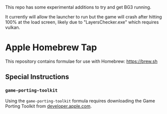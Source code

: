 This repo has some experimental additions to try and get BG3 running.

It currently will allow the launcher to run but the game will crash after hitting 100% at the load screen, likely due to "LayersChecker.exe" which requires vulkan.

# Apple Homebrew Tap

This repository contains formulae for use with Homebrew: https://brew.sh

## Special Instructions

### `game-porting-toolkit`

Using the `game-porting-toolkit` formula requires downloading the Game Porting Toolkit from [developer.apple.com](https://developer.apple.com/download/all/?q=game%20porting%20toolkit).

